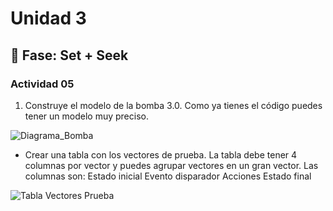 # Unidad 3

## 🔎 Fase: Set + Seek


### Actividad 05
1. Construye el modelo de la bomba 3.0. Como ya tienes el código puedes tener un modelo muy preciso.


![Diagrama_Bomba](https://github.com/user-attachments/assets/d0bac49d-9602-4e6e-bdc9-4ca66a77c247)





 -  Crear una tabla con los vectores de prueba. La tabla debe tener 4 columnas por vector y puedes agrupar vectores en un gran vector. Las columnas son:
Estado inicial
Evento disparador
Acciones
Estado final



![Tabla Vectores Prueba](https://github.com/user-attachments/assets/ac849262-4702-40fb-8541-9e2f49d1c7f2)
